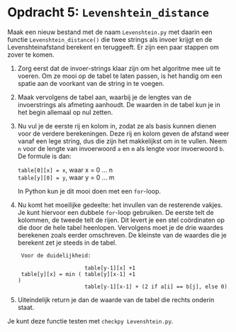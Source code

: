 # Opdracht 5: `Levenshtein_distance`

Maak een nieuw bestand met de naam `Levenshtein.py` met daarin een functie
`Levenshtein_distance()` die twee strings als invoer krijgt en de
Levenshteinafstand berekent en teruggeeft. Er zijn een paar stappen om zover te komen.

1. Zorg eerst dat de invoer-strings klaar zijn om het algoritme mee uit te
voeren. Om ze mooi op de tabel te laten passen, is het handig om een spatie aan
de voorkant van de string in te voegen.

2. Maak vervolgens de tabel aan, waarbij je de lengtes van de invoerstrings als
afmeting aanhoudt. De waarden in de tabel kun je in het begin allemaal op nul
zetten.

3. Nu vul je de eerste rij en kolom in, zodat ze als basis kunnen dienen voor
de verdere berekeningen. Deze rij en kolom geven de afstand weer vanaf een lege
string, dus die zijn het makkelijkst om in te vullen. Neem `n` voor de lengte
van invoerwoord `a` en `m` als lengte voor invoerwoord `b`. De formule is dan:

    `table[0][x] = x`, waar x = 0 ... n  
    `table[y][0] = y`, waar y = 0 ... m  

    In Python kun je dit mooi doen met een `for`-loop.

4. Nu komt het moeilijke gedeelte: het invullen van de resterende vakjes. Je
kunt hiervoor een dubbele `for`-loop gebruiken. De eerste telt de kolommen, de
tweede telt de rijen. Dit levert je een stel coördinaten op die door de hele
tabel heenlopen. Vervolgens moet je de drie waardes berekenen zoals eerder
omschreven. De kleinste van de waardes die je berekent zet je steeds in de tabel.

	    Voor de duidelijkheid:

	                        table[y-1][x] +1
	    table[y][x] = min ( table[y][x-1] +1                                )
	                        table[y-1][x-1] + (2 if a[i] == b[j], else 0)

5. Uiteindelijk return je dan de waarde van de tabel die rechts onderin staat.

Je kunt deze functie testen met `checkpy Levenshtein.py`.
